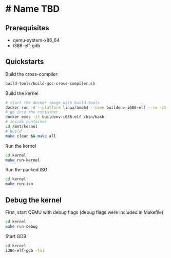 \# Name TBD
====

## Prerequisites
- qemu-system-x86_64
- i386-elf-gdb

## Quickstarts

Build the cross-compiler:
```bash
build-tools/build-gcc-cross-compiler.sh
```

Build the kernel
```bash
# start the docker image with build tools
docker run -d --platform linux/amd64 --name buildenv-i686-elf --rm -it -v "$(pwd)":/mnt gcc-cross-compiler:i686-elf
# go into the container
docker exec -it buildenv-i686-elf /bin/bash
# inside container
cd /mnt/kernel
# build
make clean && make all
```

Run the kernel
```bash
cd kernel
make run-kernel
```

Run the packed ISO
```bash
cd kernel
make run-iso
```

## Debug the kernel

First, start QEMU with debug flags (debug flags were included in Makefile)
```bash
cd kernel
make run-debug
```

Start GDB
```bash
cd kernel
i386-elf-gdb -tui
```

